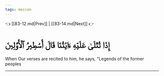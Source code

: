 ```yaml
---
tags: meccan
---
```


👈 [[83-12.md|Prev]] | [[83-14.md|Next]] 👉

# إِذَا تُتۡلَىٰ عَلَيۡهِ ءَايَٰتُنَا قَالَ أَسَٰطِيرُ ٱلۡأَوَّلِينَ

When Our verses are recited to him, he says, "Legends of the former peoples

---

